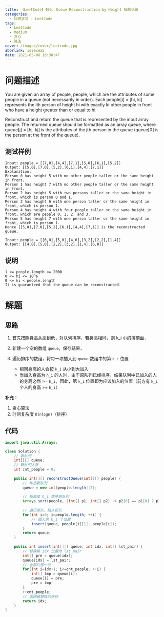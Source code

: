 ```yaml
---
title: 【LeetCode】406. Queue Reconstruction by Height 解题记录
categories:
  - 科研学习 - LeetCode
tags:
  - LeetCode
  - Medium
  - 贪心
  - 算法
cover: /images/cover/leetcode.jpg
abbrlink: 1d2ecea5
date: 2021-05-08 16:38:47
---
```



# 问题描述

You are given an array of people, people, which are the attributes of some people in a queue (not necessarily in order). Each people[i] = [hi, ki] represents the ith person of height hi with exactly ki other people in front who have a height greater than or equal to hi.

Reconstruct and return the queue that is represented by the input array people. The returned queue should be formatted as an array queue, where queue[j] = [hj, kj] is the attributes of the jth person in the queue (queue[0] is the person at the front of the queue).

## 测试样例

```
Input: people = [[7,0],[4,4],[7,1],[5,0],[6,1],[5,2]]
Output: [[5,0],[7,0],[5,2],[6,1],[4,4],[7,1]]
Explanation:
Person 0 has height 5 with no other people taller or the same height in front.
Person 1 has height 7 with no other people taller or the same height in front.
Person 2 has height 5 with two persons taller or the same height in front, which is person 0 and 1.
Person 3 has height 6 with one person taller or the same height in front, which is person 1.
Person 4 has height 4 with four people taller or the same height in front, which are people 0, 1, 2, and 3.
Person 5 has height 7 with one person taller or the same height in front, which is person 1.
Hence [[5,0],[7,0],[5,2],[6,1],[4,4],[7,1]] is the reconstructed queue.
```

```
Input: people = [[6,0],[5,0],[4,0],[3,2],[2,2],[1,4]]
Output: [[4,0],[5,0],[2,2],[3,2],[1,4],[6,0]]
```

## 说明

```
1 <= people.length <= 2000
0 <= hi <= 10^6
0 <= ki < people.length
It is guaranteed that the queue can be reconstructed.
```

# 解题

## 思路

1. 首先按照身高从高到低，对队列排序，若身高相同，则 k_i 小的排前面，
1. 新建一个空的数组 `queue`，保存结果，
1. 遍历排序的数组，将每一项插入到 `queue` 数组中的第 `k_i` 位置

    - 相同身高的人会按 `k_i` 从小到大加入
    - 当加入身高为 `h_i` 的人时，由于原队列已经排序，结果队列中已加入的人的身高必然 >= `h_i`，因此，第 `k_i` 位置即为应该加入的位置（前方有 `k_i` 个人的身高 >= `h_i`）

**补充：**

1. 贪心算法
1. 时间复杂度 `O(nlogn)`（排序）

## 代码

```java
import java.util.Arrays;

class Solution {
    // 新队列
    int[][] queue;
    // 新队列人数
    int cnt_people = 0;
    
    public int[][] reconstructQueue(int[][] people) {
        // 构造新队列
        queue = new int[people.length][2];
        
        // 按高度 h_i 排序原队列
        Arrays.sort(people, (int[] p1, int[] p2) -> p2[0] == p1[0] ? p1[1] - p2[1] : p2[0] - p1[0]);
        
        // 遍历原队，插入新队
        for(int i=0; i<people.length; ++i) {
            // 插入第 k_i 个位置
            insert(queue, people[i][1], people[i]);
        }
        return queue;
    }
    
    public int insert(int[][] queue, int idx, int[] lst_pair) {
        // 替换第 idx 位置为 lst_pair
        int[] pre = queue[idx];
        queue[idx] = lst_pair;
        // 全部后移一位
        for(int i=idx+1; i<=cnt_people; ++i) {
            int[] tmp = queue[i];
            queue[i] = pre;
            pre = tmp;
        }
        ++cnt_people;
        // 返回被替换的坐标
        return idx;
    }
}
```
